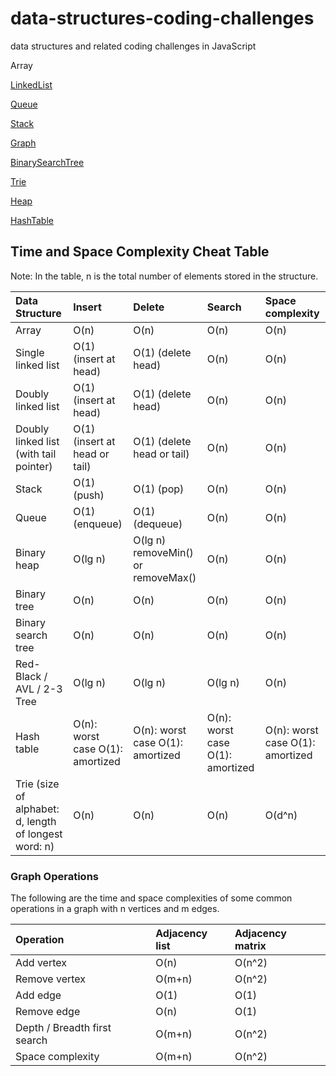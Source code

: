 # data-structures-coding-challenges

data structures and related coding challenges in JavaScript

Array

[LinkedList](./SinglyLinkedList.js)

[Queue](./Queue.js)

[Stack](./Stack.js)

[Graph](./Graph.js)

[BinarySearchTree](./BinarySearchTree.js)

[Trie](./Trie.js)

[Heap](./MaxHeap.js)

[HashTable](./HashTable.js)

## Time and Space Complexity Cheat Table

Note: In the table, n is the total number of elements stored in the structure.

| Data Structure                                        | Insert                           | Delete                             | Search                           | Space complexity                 |
| :---------------------------------------------------- | :------------------------------- | :--------------------------------- | :------------------------------- | :------------------------------- |
| Array                                                 | O(n)                             | O(n)                               | O(n)                             | O(n)                             |
| Single linked list                                    | O(1) (insert at head)            | O(1) (delete head)                 | O(n)                             | O(n)                             |
| Doubly linked list                                    | O(1) (insert at head)            | O(1) (delete head)                 | O(n)                             | O(n)                             |
| Doubly linked list (with tail pointer)                | O(1) (insert at head or tail)    | O(1) (delete head or tail)         | O(n)                             | O(n)                             |
| Stack                                                 | O(1) (push)                      | O(1) (pop)                         | O(n)                             | O(n)                             |
| Queue                                                 | O(1) (enqueue)                   | O(1) (dequeue)                     | O(n)                             | O(n)                             |
| Binary heap                                           | O(lg n)                          | O(lg n) removeMin() or removeMax() | O(n)                             | O(n)                             |
| Binary tree                                           | O(n)                             | O(n)                               | O(n)                             | O(n)                             |
| Binary search tree                                    | O(n)                             | O(n)                               | O(n)                             | O(n)                             |
| Red-Black / AVL / 2-3 Tree                            | O(lg n)                          | O(lg n)                            | O(lg n)                          | O(n)                             |
| Hash table                                            | O(n): worst case O(1): amortized | O(n): worst case O(1): amortized   | O(n): worst case O(1): amortized | O(n): worst case O(1): amortized |
| Trie (size of alphabet: d, length of longest word: n) | O(n)                             | O(n)                               | O(n)                             | O(d^n)                           |

### Graph Operations

The following are the time and space complexities of some common operations in a graph with n vertices and m edges.

| Operation                    | Adjacency list | Adjacency matrix |
| :--------------------------- | :------------- | :--------------- |
| Add vertex                   | O(n)           | O(n^2)           |
| Remove vertex                | O(m+n)         | O(n^2)           |
| Add edge                     | O(1)           | O(1)             |
| Remove edge                  | O(n)           | O(1)             |
| Depth / Breadth first search | O(m+n)         | O(n^2)           |
| Space complexity             | O(m+n)         | O(n^2)           |
